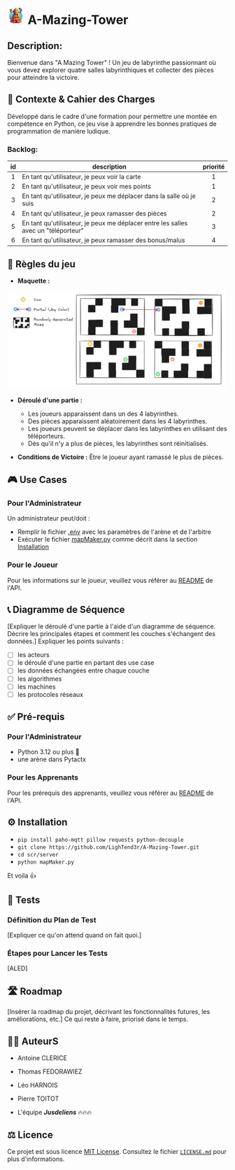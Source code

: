 # <img src="doc/A-Mazing-Tower-Logo.jpg" alt="logo" style="width: 40px"/> A-Mazing-Tower

## Description:

Bienvenue dans "A Mazing Tower" ! Un jeu de labyrinthe passionnant où vous devez explorer quatre salles labyrinthiques
et collecter des pièces pour atteindre la victoire.

## 🎯 Contexte & Cahier des Charges

Développé dans le cadre d'une formation pour permettre une montée en compétence en Python, ce jeu vise à apprendre les
bonnes pratiques de programmation de manière ludique.

### Backlog:

| id | description                                                                        | priorité |
|:--:|------------------------------------------------------------------------------------|:--------:|
| 1  | En tant qu'utilisateur, je peux voir la carte                                      |    1     |
| 2  | En tant qu'utilisateur, je peux voir mes points                                    |    1     |
| 3  | En tant qu'utilisateur, je peux me déplacer dans la salle où je suis               |    2     |
| 4  | En tant qu'utilisateur, je peux ramasser des pièces                                |    2     |
| 5  | En tant qu'utilisateur, je peux me déplacer entre les salles avec un "téléporteur" |    3     |
| 6  | En tant qu'utilisateur, je peux ramasser des bonus/malus                           |    4     |

## 🎲 Règles du jeu

- **Maquette :**

<img src="doc/Maquette.png" alt="Maquette du jeu" style="width: 500px"/>

- **Déroulé d'une partie :**
    - Les joueurs apparaissent dans un des 4 labyrinthes.
    - Des pièces apparaissent aléatoirement dans les 4 labyrinthes.
    - Les joueurs peuvent se déplacer dans les labyrinthes en utilisant des téléporteurs.
    - Dès qu'il n'y a plus de pièces, les labyrinthes sont réinitialisés.

- **Conditions de Victoire :** Être le joueur ayant ramassé le plus de pièces.

## 🎮 Use Cases

### Pour l'Administrateur

Un administrateur peut/doit :
- Remplir le fichier [.env](.env) avec les paramètres de l'arène et de l'arbitre
- Exécuter le fichier [mapMaker.py](src/server/mapMaker.py) comme décrit dans la section [Installation](#-installation)

### Pour le Joueur

Pour les informations sur le joueur, veuillez vous référer au [README](/src/api/README.md) de l'API.

## 📞 Diagramme de Séquence

[Expliquer le déroulé d'une partie à l'aide d'un diagramme de séquence. Décrire les principales étapes et comment les couches s'échangent des données.]
Expliquer les points suivants :

- [ ] les acteurs
- [ ] le déroulé d'une partie en partant des use case
- [ ] les données échangées entre chaque couche
- [ ] les algorithmes
- [ ] les machines
- [ ] les protocoles réseaux

## ✅ Pré-requis

### Pour l'Administrateur

- Python 3.12 ou plus 🐍
- une arène dans Pytactx

### Pour les Apprenants

Pour les prérequis des apprenants, veuillez vous référer au [README](/src/api/README.md) de l'API.

## ⚙️ Installation

- `pip install paho-mqtt pillow requests python-decouple`
- `git clone https://github.com/LighTend3r/A-Mazing-Tower.git`
- `cd scr/server`
- `python mapMaker.py`

Et voila 👍

## 🧪 Tests

### Définition du Plan de Test

[Expliquer ce qu'on attend quand on fait quoi.]

### Étapes pour Lancer les Tests

[ALED]

## 🛣️ Roadmap

[Insérer la roadmap du projet, décrivant les fonctionnalités futures, les améliorations, etc.]
Ce qui reste à faire, priorisé dans le temps.

## 🧑‍💻 AuteurS

- Antoine CLERICE
- Thomas FEDORAWIEZ
- Léo HARNOIS
- Pierre TOITOT

- L'équipe ***Jusdeliens*** 🔥🔥🔥

## ⚖️ Licence

Ce projet est sous licence [MIT License](https://opensource.org/license/mit/). Consultez le
fichier [`LICENSE.md`](LICENSE.md) pour plus d'informations.
